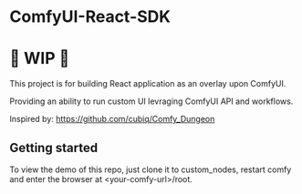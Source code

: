 # ComfyUI-React-SDK

# 🚦 WIP 🚦

This project is for building React application as an overlay upon ComfyUI.

Providing an ability to run custom UI levraging ComfyUI API and workflows.

Inspired by: https://github.com/cubiq/Comfy_Dungeon

## Getting started

To view the demo of this repo, just clone it to custom_nodes, restart comfy and enter the browser at \<your-comfy-url>/root.